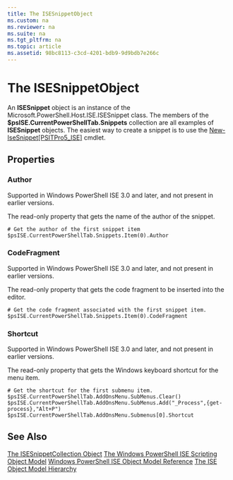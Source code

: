 ```yaml
---
title: The ISESnippetObject
ms.custom: na
ms.reviewer: na
ms.suite: na
ms.tgt_pltfrm: na
ms.topic: article
ms.assetid: 98bc8113-c3cd-4201-bdb9-9d9bdb7e266c
---
```

# The ISESnippetObject
  An **ISESnippet** object is an instance of the Microsoft.PowerShell.Host.ISE.ISESnippet class. The members of the **$psISE.CurrentPowerShellTab.Snippets** collection are all examples of **ISESnippet** objects. The easiest way to create a snippet is to use the [New\-IseSnippet&#91;PSITPro5\_ISE&#93;](https://technet.microsoft.com/en-us/library/0a6339a3-2683-4a8e-8929-90ad9a95c3e0) cmdlet.

## Properties

###  <a name="DisplayName"></a> Author
  Supported in Windows PowerShell ISE 3.0 and later, and not present in earlier versions. 

 The read\-only property that gets the name of the author of the snippet.

```
# Get the author of the first snippet item
$psISE.CurrentPowerShellTab.Snippets.Item(0).Author

```

###  <a name="Action"></a> CodeFragment
  Supported in Windows PowerShell ISE 3.0 and later, and not present in earlier versions. 

 The read\-only property that gets the code fragment to be inserted into the editor.

```
# Get the code fragment associated with the first snippet item.
$psISE.CurrentPowerShellTab.Snippets.Item(0).CodeFragment

```

###  <a name="Shortcut"></a> Shortcut
  Supported in Windows PowerShell ISE 3.0 and later, and not present in earlier versions. 

 The read\-only property that gets the Windows keyboard shortcut for the menu item.

```
# Get the shortcut for the first submenu item.
$psISE.CurrentPowerShellTab.AddOnsMenu.SubMenus.Clear()
$psISE.CurrentPowerShellTab.AddOnsMenu.SubMenus.Add("_Process",{get-process},"Alt+P")
$psISE.CurrentPowerShellTab.AddOnsMenu.Submenus[0].Shortcut
```

## See Also
 [The ISESnippetCollection Object](../Topic/The-ISESnippetCollection-Object.md) 
 [The Windows PowerShell ISE Scripting Object Model](../Topic/The-Windows-PowerShell-ISE-Scripting-Object-Model.md) 
 [Windows PowerShell ISE Object Model Reference](../Topic/Windows-PowerShell-ISE-Object-Model-Reference.md) 
 [The ISE Object Model Hierarchy](../Topic/The-ISE-Object-Model-Hierarchy.md)

  
